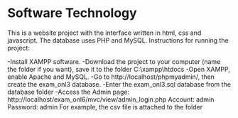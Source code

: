 # Software Technology
This is a website project with the interface written in html, css and javascript. The database uses PHP and MySQL. Instructions for running the project:

  -Install XAMPP software.
  -Download the project to your computer (name the folder if you want), save it to the folder C:\xampp\htdocs
  -Open XAMPP, enable Apache and MySQL.
  -Go to http://localhost/phpmyadmin/, then create the exam_onl3 database.
  -Enter the exam_onl3.sql database from the database folder
  -Access the Admin page: http://localhost/exam_onl6/mvc/view/admin_login.php
  Account: admin
  Password: admin
  For example, the csv file is attached to the folder

